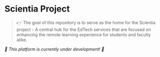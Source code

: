# Scientia Project

> 👉 The goal of this repository is to serve as the home for the Scientia project - A central hub for the EdTech services that are focused on enhancing the remote learning experience for students and faculty alike.

_🚧 This platform is currently under development! 🚧_ 
